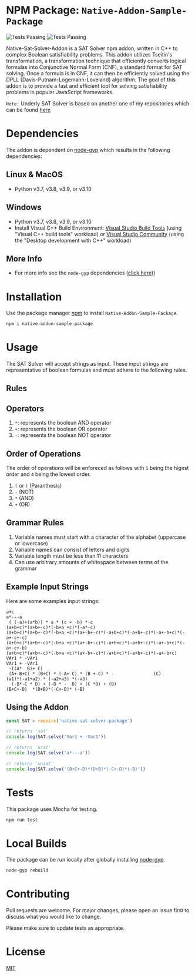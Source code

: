 # NPM Package: `Native-Addon-Sample-Package`

![Tests Passing](https://github.com/dakotawong/Native-Sat-Solver-Package/actions/workflows/npm-tests.yml/badge.svg?branch=main)
![Tests Passing](https://github.com/dakotawong/Native-Sat-Solver-Package/actions/workflows/npm-publish.yml/badge.svg?branch=main)

Native-Sat-Solver-Addon is a SAT Solver npm addon, written in C++ to complex Boolean satisfiability problems. This addon utilizes Tseitin's transformation, a transformation technique that efficiently converts logical formulas into Conjunctive Normal Form (CNF), a standard format for SAT solving. Once a formula is in CNF, it can then be efficiently solved using the DPLL (Davis-Putnam-Logemann-Loveland) algorithm. The goal of this addon is to provide a fast and efficient tool for solving satisfiability problems in popular JavaScript frameworks.

`Note:` Underly SAT Solver is based on another one of my repositories which can be found [here](https://github.com/dakotawong/SAT-Solver)

# Dependencies
The addon is dependent on [node-gyp](https://www.npmjs.com/package/node-gyp) which results in the following dependencies:
## Linux & MacOS

- Python v3.7, v3.8, v3.9, or v3.10

## Windows

- Python v3.7, v3.8, v3.9, or v3.10
- Install Visual C++ Build Environment: [Visual Studio Build Tools](https://visualstudio.microsoft.com/thank-you-downloading-visual-studio/?sku=BuildTools) (using "Visual C++ build tools" workload) or [Visual Studio Community](https://visualstudio.microsoft.com/thank-you-downloading-visual-studio/?sku=Community) (using the "Desktop development with C++" workload)

## More Info

- For more info see the `node-gyp` dependencies ([click here](https://github.com/nodejs/node-gyp#installation)))


# Installation

Use the package manager [npm](https://docs.npmjs.com/downloading-and-installing-node-js-and-npm) to install `Native-Addon-Sample-Package`.

```bash
npm i native-addon-sample-package
```

# Usage
The SAT Solver will accept strings as input. These input strings are representative of boolean formulas and must adhere to the following rules.
## Rules
## Operators
1. `*`: represents the boolean AND operator
2. `+`: represents the boolean OR operator
3. `-`: represents the boolean NOT operator
## Order of Operations
The order of operations will be enforeced as follows with `1` being the higest order and `4` being the lowest order.
1. `(` or `)` (Paranthesis)
2. `-` (NOT)
3. `*` (AND)
4. `+` (OR)
## Grammar Rules
1. Variable names must start with a character of the alphabet (uppercase or lowercase)
2. Variable names can consist of letters and digits
3. Variable length must be less than 11 characters
4. Can use arbitrary amounts of whitespace between terms of the grammar
## Example Input Strings
Here are some examples input strings:
```
a+c
a*---a
 ( (-a)+(a*b)) * a * (c + -b) *-c
(a+b+c)*(a+b+-c)*(-b+a +c)*(-a*-c)
(a+b+c)*(a+b+-c)*(-b+a +c)*(a+-b+-c)*(-a+b+c)*(-a+b+-c)*(-a+-b+c)*(-a+-c+-c)
(a+b+c)*(a+b+-c)*(-b+a +c)*(a+-b+-c)*(-a+b+c)*(-a+b+-c)*(-a+-b+c)*(-a+-c+-b)
(a+b+c)*(a+b+-c)*(-b+a +c)*(a+-b+-c)*(-a+b+c)*(-a+b+-c)*(-a+-b+c)
VAr1 * -VAr1
VAr1 + -VAr1
 -((A*  B)+ C)
 (A+-B+C) * (B+C) * (-A+ C) * (B +-C) * -               (C)
(a1)*(-a1+a2) * (-a2+a3) *(-a3)
  (-B*-C * D) + (-B * -  D) + (C *D) + (B)         
(B+C+-D)  *(D+B)*(-C+-D)* (-B)
```
## Using the Addon

```javascript
const SAT = require('native-sat-solver-package')

// returns 'sat'
console.log(SAT.solve('Var1 + -Var1'))

// returns 'usat'
console.log(SAT.solve('a*---a'))

// returns 'unsat'
console.log(SAT.solve('(B+C+-D)*(D+B)*(-C+-D)*(-B)'))
```

# Tests

This package uses Mocha for testing.
```bash
npm run test
```

# Local Builds

The package can be run locally after globally installing [node-gyp](https://www.npmjs.com/package/node-gyp).

```bash
node-gyp rebuild
```

# Contributing

Pull requests are welcome. For major changes, please open an issue first
to discuss what you would like to change.

Please make sure to update tests as appropriate.

# License

[MIT](https://choosealicense.com/licenses/mit/)